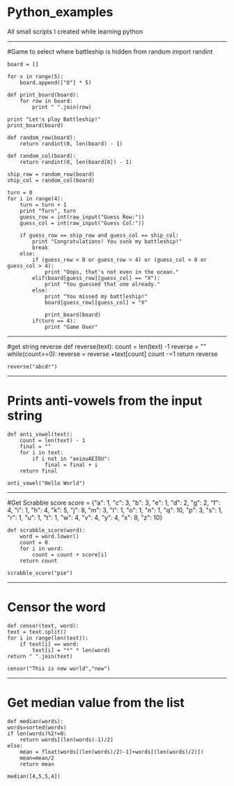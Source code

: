 Python_examples
===============

All small scripts I created while learning python

---------------------------------------------------
#Game to select where battleship is hidden
    from random import randint
    
    board = []
    
    for x in range(5):
        board.append(["O"] * 5)
    
    def print_board(board):
        for row in board:
            print " ".join(row)
    
    print "Let's play Battleship!"
    print_board(board)
    
    def random_row(board):
        return randint(0, len(board) - 1)
    
    def random_col(board):
        return randint(0, len(board[0]) - 1)
    
    ship_row = random_row(board)
    ship_col = random_col(board)
    
    turn = 0
    for i in range(4):    
        turn = turn + 1
        print "Turn", turn
        guess_row = int(raw_input("Guess Row:"))
        guess_col = int(raw_input("Guess Col:"))
        
        if guess_row == ship_row and guess_col == ship_col:
            print "Congratulations! You sunk my battleship!"
            break
        else:
            if (guess_row < 0 or guess_row > 4) or (guess_col < 0 or guess_col > 4):
                print "Oops, that's not even in the ocean."
            elif(board[guess_row][guess_col] == "X"):
                print "You guessed that one already."
            else:
                print "You missed my battleship!"
                board[guess_row][guess_col] = "X"
            
                print_board(board)
            if(turn == 4):
                print "Game Over"
    
-----------------------------------------------------------
#get string reverse
    def reverse(text):
    count = len(text) -1
    reverse = ""
    while(count>=0):
        reverse = reverse +text[count]
        count -=1
    return reverse    
    
    reverse("abcd!")
------------------------------------------------------------
# Prints anti-vowels from the input string
    def anti_vowel(text):
        count = len(text) - 1
        final = ""
        for i in text:
            if i not in "aeiouAEIOU":
                final = final + i
        return final            
                    
    anti_vowel("Hello World")
-------------------------------------------------------------
#Get Scrabble score
    score = {"a": 1, "c": 3, "b": 3, "e": 1, "d": 2, "g": 2, 
             "f": 4, "i": 1, "h": 4, "k": 5, "j": 8, "m": 3, 
             "l": 1, "o": 1, "n": 1, "q": 10, "p": 3, "s": 1, 
             "r": 1, "u": 1, "t": 1, "w": 4, "v": 4, "y": 4, 
             "x": 8, "z": 10}
    
    def scrabble_score(word):
        word = word.lower()
        count = 0
        for i in word:
            count = count + score[i]
        return count
        
    scrabble_score("pie")
-----------------------------------------------------------
# Censor the word
    def censor(text, word):
    text = text.split()
    for i in range(len(text)):
        if text[i] == word:
            text[i] = "*" * len(word)
    return " ".join(text)
    
    censor("This is new world","new")
--------------------------------------------------------------
# Get median value from the list
    def median(words):
    words=sorted(words)
    if len(words)%2!=0:
        return words[(len(words)-1)/2]
    else:
        mean = float(words[(len(words)/2)-1]+words[(len(words)/2)])
        mean=mean/2
        return mean
        
    median([4,5,5,4])     
